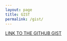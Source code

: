 ```yaml
---
layout: page
title: GIST
permalink: /gist/
---
```


[LINK TO THE GITHUB GIST](https://gist.github.com/surajchoubey/d3b827e55f7f82ae15197c74b1a1f0ff)